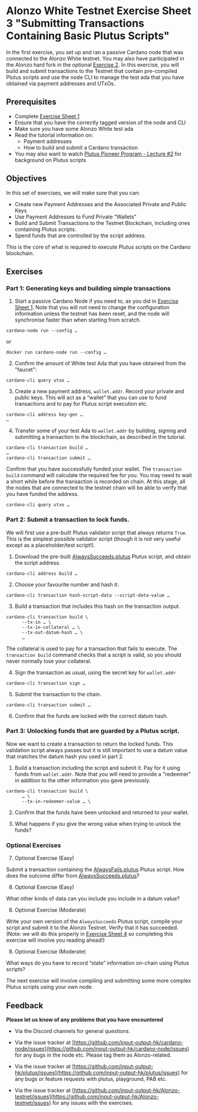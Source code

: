 # Alonzo White Testnet Exercise Sheet 3 "Submitting Transactions Containing Basic Plutus Scripts"

In the first exercise, you set up and ran a passive Cardano node that was connected to the Alonzo White testnet.  You may also have participated in the Alonzo hard fork in the optional [Exercise 2](2_Alonzo-white-exercise-2.md).  In this exercise, you will build and submit transactions to the Testnet that contain pre-compiled Plutus scripts and use the node CLI to manage the test ada that you have obtained via payment addresses and UTxOs.

## Prerequisites

- Complete [Exercise Sheet 1](1_Alonzo-white-exercise-1.md)
- Ensure that you have the correctly tagged version of the node and CLI
- Make sure you have some Alonzo White test ada
- Read the tutorial information on:
	- Payment addresses
	- How to build and submit a Cardano transaction
- You may also want to watch [Plutus Pioneer Program - Lecture #2](https://youtu.be/E5KRk5y9KjQ) for background on Plutus scripts

## Objectives

In this set of exercises, we will make sure that you can:

- Create new Payment Addresses and the Associated Private and Public Keys
- Use Payment Addresses to Fund Private “Wallets”
- Build and Submit Transactions to the Testnet Blockchain, including ones containing Plutus scripts.
- Spend funds that are controlled by the script address.

This is the core of what is required to execute Plutus scripts on the Cardano blockchain.

## Exercises
### Part 1: Generating keys and building simple transactions

1. Start a passive Cardano Node if you need to, as you did in [Exercise Sheet 1](1_Alonzo-white-exercise-1.md).  Note that you will not need to change the configuration information unless the testnet has been reset, and the node will synchronise faster than when starting from scratch.

``cardano-node run --config …``

or 

``docker run cardano-node run --config …``


2.	Confirm the amount of White test Ada that you have obtained from the "faucet":

``cardano-cli query utxo …``

3.	Create a new payment address, `wallet.addr`.  Record your private and public keys. This will act as a “wallet” that you can use to fund transactions and to pay for Plutus script execution etc.

```
cardano-cli address key-gen …
…
```
4.	Transfer some of your test Ada to `wallet.addr` by building, signing and submitting a transaction to the blockchain, as described in the tutorial.

```
cardano-cli transaction build …
…
cardano-cli transaction submit …
```
Confirm that you have successfully funded your wallet.  The `transaction build` command will calculate the required fee for you.  You may need to wait a short while before the transaction is recorded on chain.  At this stage, all the nodes that are connected to the testnet chain will be able to verify that you have funded the address.

``cardano-cli query utxo …``


### Part 2:  Submit a transaction to lock funds.

We will first use a pre-built Plutus validator script that always returns `True`. This is the simplest possible validator script (though it is not very useful except as a placeholder/test script!).

1. Download the pre-built [AlwaysSucceeds.plutus](/resources/plutus-scripts/AlwaysSucceeds.plutus) Plutus script, and obtain the script address.

``
cardano-cli address build …
``

2. Choose your favourite number and hash it:

``
cardano-cli transaction hash-script-data --script-data-value …
``

3. Build a transaction that includes this hash on the transaction output.

```
cardano-cli transaction build \
      --tx-in … \
      --tx-in-collateral … \
      --tx-out-datum-hash … \
      …
```

The collateral is used to pay for a transaction that fails to execute.  The `transaction build` command checks that a script is valid, so you should never normally lose your collateral.


4. Sign the transaction as usual, using the secret key for `wallet.addr`

``
cardano-cli transaction sign …
``

5. Submit the transaction to the chain. 

``
cardano-cli transaction submit …
``

6. Confirm that the funds are locked with the correct datum hash.


### Part 3:  Unlocking funds that are guarded by a Plutus script.

Now we want to create a transaction to return the locked funds. This validation script always passes but it is still important to use a datum value that matches the datum hash you used in part 2.

1. Build a transaction including the script and submit it. Pay for it using funds from `wallet.addr`.  Note that you will need to provide a "redeemer" in addition to the other information you gave previously.

```
cardano-cli transaction build \
      … \
      --tx-in-redeemer-value … \
```

2. Confirm that the funds have been unlocked and returned to your wallet. 

3. What happens if you give the wrong value when trying to unlock the funds?


### Optional Exercises

7.	Optional Exercise (Easy)

Submit a transaction containing the [AlwaysFails.plutus](/resources/plutus-scripts/AlwaysFails.plutus) Plutus script.  How does the outcome differ from [AlwaysSucceeds.plutus](/resources/plutus-scripts/AlwaysSucceeds.plutus)?
 

8.	Optional Exercise (Easy)

What other kinds of data can you include you include in a datum value?

8.	Optional Exercise (Moderate)

Write your own version of the `AlwaysSucceeds` Plutus script, compile your script and submit it to the Alonzo Testnet.  Verify that it has succeeded.  (Note: we will do this properly in [Exercise Sheet 4](4_Alonzo-white-exercise-4.md) so completing this exercise will involve you reading ahead!)


8.	Optional Exercise (Moderate)

What ways do you have to record “state” information on-chain using Plutus scripts?

The next exercise will involve compiling and submitting some more complex Plutus scripts using your own node.

## Feedback

**Please let us know of any problems that you have encountered**

- Via the Discord channels for general questions.

- Via the issue tracker at [https://github.com/input-output-hk/cardano-node/issues](https://github.com/input-output-hk/cardano-node/issues) for any bugs in the node etc.  Please tag them as Alonzo-related.

- Via the issue tracker at [https://github.com/input-output-hk/plutus/issues](https://github.com/input-output-hk/plutus/issues) for any bugs or feature requests with plutus, playground, PAB etc.

- Via the issue tracker at [https://github.com/input-output-hk/Alonzo-testnet/issues](https://github.com/input-output-hk/Alonzo-testnet/issues) for any issues with the exercises.

